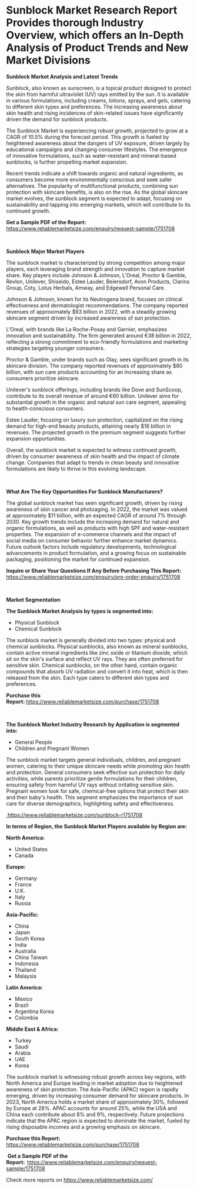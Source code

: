 <p><h1>Sunblock Market Research Report Provides thorough Industry Overview, which offers an In-Depth Analysis of Product Trends and New Market Divisions</h1></p><p><strong>Sunblock Market Analysis and Latest Trends</strong></p>
<p><p>Sunblock, also known as sunscreen, is a topical product designed to protect the skin from harmful ultraviolet (UV) rays emitted by the sun. It is available in various formulations, including creams, lotions, sprays, and gels, catering to different skin types and preferences. The increasing awareness about skin health and rising incidences of skin-related issues have significantly driven the demand for sunblock products.</p><p>The Sunblock Market is experiencing robust growth, projected to grow at a CAGR of 10.5% during the forecast period. This growth is fueled by heightened awareness about the dangers of UV exposure, driven largely by educational campaigns and changing consumer lifestyles. The emergence of innovative formulations, such as water-resistant and mineral-based sunblocks, is further propelling market expansion.</p><p>Recent trends indicate a shift towards organic and natural ingredients, as consumers become more environmentally conscious and seek safer alternatives. The popularity of multifunctional products, combining sun protection with skincare benefits, is also on the rise. As the global skincare market evolves, the sunblock segment is expected to adapt, focusing on sustainability and tapping into emerging markets, which will contribute to its continued growth.</p></p>
<p><strong>Get a Sample PDF of the Report:&nbsp;</strong> <a href="https://www.reliablemarketsize.com/enquiry/request-sample/1751708?utm_campaign=1832&utm_medium=2&utm_source=Github&utm_content=ia&utm_term=07022025&utm_id=sunblock">https://www.reliablemarketsize.com/enquiry/request-sample/1751708</a></p>
<p>&nbsp;</p>
<p><strong>Sunblock Major Market Players</strong></p>
<p><p>The sunblock market is characterized by strong competition among major players, each leveraging brand strength and innovation to capture market share. Key players include Johnson & Johnson, L'Oreal, Proctor & Gamble, Revlon, Unilever, Shiseido, Estee Lauder, Beiersdorf, Avon Products, Clarins Group, Coty, Lotus Herbals, Amway, and Edgewell Personal Care.</p><p>Johnson & Johnson, known for its Neutrogena brand, focuses on clinical effectiveness and dermatologist recommendations. The company reported revenues of approximately $93 billion in 2022, with a steadily growing skincare segment driven by increased awareness of sun protection.</p><p>L'Oreal, with brands like La Roche-Posay and Garnier, emphasizes innovation and sustainability. The firm generated around €38 billion in 2022, reflecting a strong commitment to eco-friendly formulations and marketing strategies targeting younger consumers.</p><p>Proctor & Gamble, under brands such as Olay, sees significant growth in its skincare division. The company reported revenues of approximately $80 billion, with sun care products accounting for an increasing share as consumers prioritize skincare.</p><p>Unilever's sunblock offerings, including brands like Dove and SunScoop, contribute to its overall revenue of around €60 billion. Unilever aims for substantial growth in the organic and natural sun care segment, appealing to health-conscious consumers.</p><p>Estee Lauder, focusing on luxury sun protection, capitalized on the rising demand for high-end beauty products, attaining nearly $16 billion in revenues. The projected growth in the premium segment suggests further expansion opportunities.</p><p>Overall, the sunblock market is expected to witness continued growth, driven by consumer awareness of skin health and the impact of climate change. Companies that adapt to trends in clean beauty and innovative formulations are likely to thrive in this evolving landscape.</p></p>
<p>&nbsp;</p>
<p><strong>What Are The Key Opportunities For Sunblock Manufacturers?</strong></p>
<p><p>The global sunblock market has seen significant growth, driven by rising awareness of skin cancer and photoaging. In 2022, the market was valued at approximately $11 billion, with an expected CAGR of around 7% through 2030. Key growth trends include the increasing demand for natural and organic formulations, as well as products with high SPF and water-resistant properties. The expansion of e-commerce channels and the impact of social media on consumer behavior further enhance market dynamics. Future outlook factors include regulatory developments, technological advancements in product formulation, and a growing focus on sustainable packaging, positioning the market for continued expansion.</p></p>
<p><strong>Inquire or Share Your Questions If Any Before Purchasing This Report:</strong> <a href="https://www.reliablemarketsize.com/enquiry/pre-order-enquiry/1751708?utm_campaign=1832&utm_medium=2&utm_source=Github&utm_content=ia&utm_term=07022025&utm_id=sunblock">https://www.reliablemarketsize.com/enquiry/pre-order-enquiry/1751708</a></p>
<p>&nbsp;</p>
<p><strong>Market Segmentation</strong></p>
<p><strong>The Sunblock Market Analysis by types is segmented into:</strong></p>
<p><ul><li>Physical Sunblock</li><li>Chemical Sunblock</li></ul></p>
<p><p>The sunblock market is generally divided into two types: physical and chemical sunblocks. Physical sunblocks, also known as mineral sunblocks, contain active mineral ingredients like zinc oxide or titanium dioxide, which sit on the skin's surface and reflect UV rays. They are often preferred for sensitive skin. Chemical sunblocks, on the other hand, contain organic compounds that absorb UV radiation and convert it into heat, which is then released from the skin. Each type caters to different skin types and preferences.</p></p>
<p><strong>Purchase this Report:&nbsp;</strong><a href="https://www.reliablemarketsize.com/purchase/1751708?utm_campaign=1832&utm_medium=2&utm_source=Github&utm_content=ia&utm_term=07022025&utm_id=sunblock">https://www.reliablemarketsize.com/purchase/1751708</a></p>
<p>&nbsp;</p>
<p><strong>The Sunblock Market Industry Research by Application is segmented into:</strong></p>
<p><ul><li>General People</li><li>Children and Pregnant Women</li></ul></p>
<p><p>The sunblock market targets general individuals, children, and pregnant women, catering to their unique skincare needs while promoting skin health and protection. General consumers seek effective sun protection for daily activities, while parents prioritize gentle formulations for their children, ensuring safety from harmful UV rays without irritating sensitive skin. Pregnant women look for safe, chemical-free options that protect their skin and their baby's health. This segment emphasizes the importance of sun care for diverse demographics, highlighting safety and effectiveness.</p></p>
<p><a href="https://www.reliablemarketsize.com/sunblock-r1751708?utm_campaign=1832&utm_medium=2&utm_source=Github&utm_content=ia&utm_term=07022025&utm_id=sunblock">&nbsp;https://www.reliablemarketsize.com/sunblock-r1751708</a></p>
<p><strong>In terms of Region, the Sunblock Market Players available by Region are:</strong></p>
<p>
    <p> <strong> North America: </strong>
        <ul>
            <li>United States</li>
            <li>Canada</li>
        </ul>
        </p> 
    <p> <strong> Europe: </strong>
        <ul>
            <li>Germany</li>
            <li>France</li>
            <li>U.K.</li>
            <li>Italy</li>
            <li>Russia</li>
        </ul>
        </p> 
    <p> <strong> Asia-Pacific: </strong>
        <ul>
            <li>China</li>
            <li>Japan</li>
            <li>South Korea</li>
            <li>India</li>
            <li>Australia</li>
            <li>China Taiwan</li>
            <li>Indonesia</li>
            <li>Thailand</li>
            <li>Malaysia</li>
        </ul>
        </p> 
    <p> <strong> Latin America: </strong>
        <ul>
            <li>Mexico</li>
            <li>Brazil</li>
            <li>Argentina Korea</li>
            <li>Colombia</li>
        </ul>
        </p> 
    <p> <strong> Middle East & Africa: </strong>
        <ul>
            <li>Turkey</li>
            <li>Saudi</li>
            <li>Arabia</li>
            <li>UAE</li>
            <li>Korea</li>
        </ul>
    </p>
    </p>
<p><p>The sunblock market is witnessing robust growth across key regions, with North America and Europe leading in market adoption due to heightened awareness of skin protection. The Asia-Pacific (APAC) region is rapidly emerging, driven by increasing consumer demand for skincare products. In 2023, North America holds a market share of approximately 30%, followed by Europe at 28%. APAC accounts for around 25%, while the USA and China each contribute about 8% and 9%, respectively. Future projections indicate that the APAC region is expected to dominate the market, fueled by rising disposable incomes and a growing emphasis on skincare.</p></p>
<p><strong>Purchase this Report: </strong><a href="https://www.reliablemarketsize.com/purchase/1751708?utm_campaign=1832&utm_medium=2&utm_source=Github&utm_content=ia&utm_term=07022025&utm_id=sunblock">https://www.reliablemarketsize.com/purchase/1751708</a></p>
<p>&nbsp;<strong>Get a Sample PDF of the Report:&nbsp;&nbsp;</strong><a href="https://www.reliablemarketsize.com/enquiry/request-sample/1751708?utm_campaign=1832&utm_medium=2&utm_source=Github&utm_content=ia&utm_term=07022025&utm_id=sunblock">https://www.reliablemarketsize.com/enquiry/request-sample/1751708</a></p>
<p><strong></strong></p>
<p>Check more reports on <a href="https://www.reliablemarketsize.com/?utm_campaign=1832&utm_medium=2&utm_source=Github&utm_content=ia&utm_term=07022025&utm_id=sunblock">https://www.reliablemarketsize.com/</a></p>
